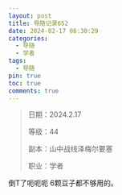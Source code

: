 ```yaml
---
layout: post
title: 导随记录652
date: 2024-02-17 06:30:29
categories:
  - 导随
  - 学者
tags:
  - 导随
pin: true
toc: true
comments: true
---
```

> 日期：2024.2.17
>
> 等级：44
>
> 副本：山中战线泽梅尔要塞
>
> 职业：学者

倒T了呃呃呃 6颗豆子都不够用的。